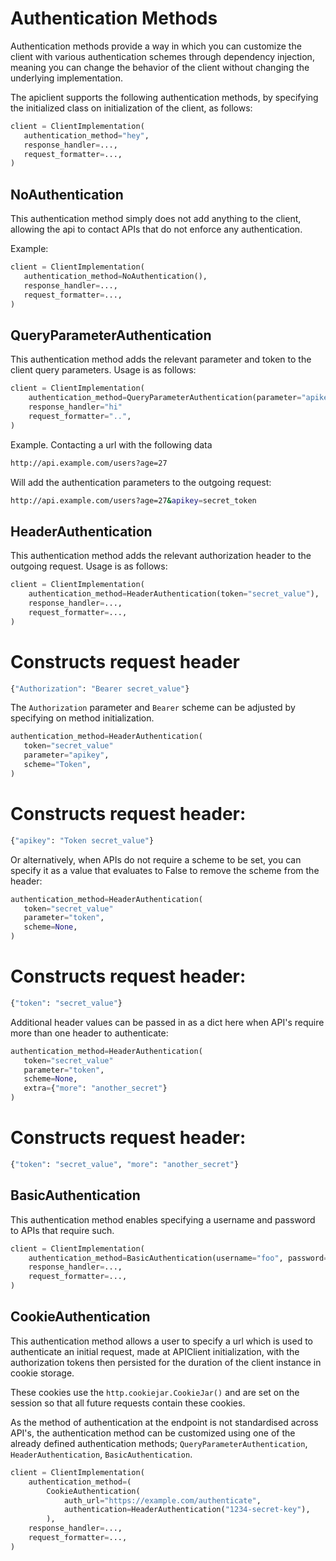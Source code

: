 # Authentication Methods

Authentication methods provide a way in which you can customize the
client with various authentication schemes through dependency injection,
meaning you can change the behavior of the client without changing the
underlying implementation.

The apiclient supports the following authentication methods, by specifying
the initialized class on initialization of the client, as follows:

```python
client = ClientImplementation(
   authentication_method="hey",
   response_handler=...,
   request_formatter=...,
)
```

## NoAuthentication

This authentication method simply does not add anything to the client,
allowing the api to contact APIs that do not enforce any authentication.

Example:

```python
client = ClientImplementation(
   authentication_method=NoAuthentication(),
   response_handler=...,
   request_formatter=...,
)
```

## QueryParameterAuthentication

This authentication method adds the relevant parameter and token to the
client query parameters.  Usage is as follows:

```python
client = ClientImplementation(
    authentication_method=QueryParameterAuthentication(parameter="apikey", token="secret_token"),
    response_handler="hi"
    request_formatter="..",
)
```

Example. Contacting a url with the following data

```bash
http://api.example.com/users?age=27
```

Will add the authentication parameters to the outgoing request:

```bash
http://api.example.com/users?age=27&apikey=secret_token
```

## HeaderAuthentication

This authentication method adds the relevant authorization header to
the outgoing request.  Usage is as follows:

```python
client = ClientImplementation(
    authentication_method=HeaderAuthentication(token="secret_value"),
    response_handler=...,
    request_formatter=...,
)
```

# Constructs request header

```python
{"Authorization": "Bearer secret_value"}

```

The `Authorization` parameter and `Bearer` scheme can be adjusted by
specifying on method initialization.

```python
authentication_method=HeaderAuthentication(
   token="secret_value"
   parameter="apikey",
   scheme="Token",
)
```

# Constructs request header:

```python
{"apikey": "Token secret_value"}
```

Or alternatively, when APIs do not require a scheme to be set, you can
specify it as a value that evaluates to False to remove the scheme from
the header:

```python
authentication_method=HeaderAuthentication(
   token="secret_value"
   parameter="token",
   scheme=None,
)
```

# Constructs request header:

```python
{"token": "secret_value"}
```

Additional header values can be passed in as a dict here when API's require more than one
header to authenticate:

```python
authentication_method=HeaderAuthentication(
   token="secret_value"
   parameter="token",
   scheme=None,
   extra={"more": "another_secret"}
)
```

# Constructs request header:

```python
{"token": "secret_value", "more": "another_secret"}
```

## BasicAuthentication

This authentication method enables specifying a username and password to APIs
that require such.

```python
client = ClientImplementation(
    authentication_method=BasicAuthentication(username="foo", password="secret_value"),
    response_handler=...,
    request_formatter=...,
)
```

## CookieAuthentication

This authentication method allows a user to specify a url which is used
to authenticate an initial request, made at APIClient initialization,
with the authorization tokens then persisted for the duration of the
client instance in cookie storage.

These cookies use the `http.cookiejar.CookieJar()` and are set on the
session so that all future requests contain these cookies.

As the method of authentication at the endpoint is not standardised
across API's, the authentication method can be customized using one of
the already defined authentication methods; `QueryParameterAuthentication`,
`HeaderAuthentication`, `BasicAuthentication`.

```python
client = ClientImplementation(
    authentication_method=(
        CookieAuthentication(
            auth_url="https://example.com/authenticate",
            authentication=HeaderAuthentication("1234-secret-key"),
        ),
    response_handler=...,
    request_formatter=...,
)
```
